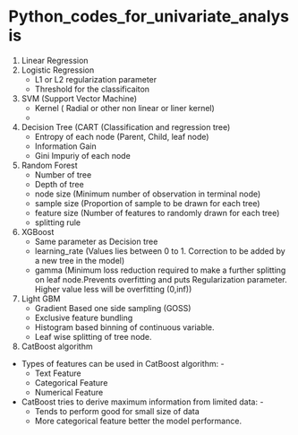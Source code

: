 ﻿# Python_codes_for_univariate_analysis
1. Linear Regression
2. Logistic Regression
    * L1 or L2 regularization parameter
    * Threshold for the classificaiton
4. SVM (Support Vector Machine)
    * Kernel ( Radial or other non linear or liner kernel)
    *  
6. Decision Tree (CART (Classification and regression tree)
    * Entropy of each node (Parent, Child, leaf node)
    * Information Gain 
    * Gini Impuriy of each node
7. Random Forest
    * Number of tree
    * Depth of tree
    * node size (Minimum number of observation in terminal node)
    * sample size (Proportion of sample to be drawn for each tree)
    * feature size (Number of features to randomly drawn for each tree)
    * splitting rule
8. XGBoost
    * Same parameter as Decision tree
    * learning_rate (Values lies between 0 to 1. Correction to be added by a new tree in the model)
    * gamma (Minimum loss reduction required to make a further splitting on leaf node.Prevents overfitting and puts Regularization parameter. Higher value less will be overfitting (0,inf))
10. Light GBM 
    * Gradient Based one side sampling (GOSS)
    * Exclusive feature bundling
    * Histogram based binning of continuous variable.
    * Leaf wise splitting of tree node.
11. CatBoost algorithm
   - Types of features can be used in CatBoost algorithm: -
      * Text Feature
      * Categorical Feature
      * Numerical Feature
   - CatBoost tries to derive maximum information from limited data: -
      * Tends to perform good for small size of data
      * More categorical feature better the model performance.
